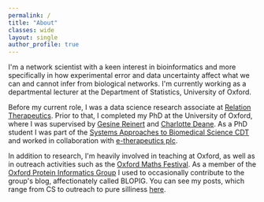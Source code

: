 ```yaml
---
permalink: /
title: "About"
classes: wide
layout: single
author_profile: true
---
```


I'm a network scientist with a keen interest in bioinformatics and more specifically in how experimental error and data uncertainty affect what we can and cannot infer from biological networks. I'm currently working as a departmental lecturer at the Department of Statistics, University of Oxford.

Before my current role, I was a data science research associate at [Relation Therapeutics](https://www.relationrx.com/). Prior to that, I completed my PhD at the University of Oxford, where I was supervised by [Gesine Reinert](http://www.stats.ox.ac.uk/~reinert/) and [Charlotte Deane](http://www.stats.ox.ac.uk/~deane/#). As a PhD student I was part of the [Systems Approaches to Biomedical Science CDT](https://www.sabsr3.ox.ac.uk/home) and worked in collaboration with [e-therapeutics plc](https://www.etherapeutics.co.uk/).

In addition to research, I'm heavily involved in teaching at Oxford, as well as in outreach activities such as the [Oxford Maths Festival](https://mathsfest.web.ox.ac.uk/home). As a member of the [Oxford Protein Informatics Group](http://opig.stats.ox.ac.uk/) I used to occasionally contribute to the group's blog, affectionately called BLOPIG. You can see my posts, which range from CS to outreach to pure silliness [here](https://www.blopig.com/blog/author/lyuba/).
